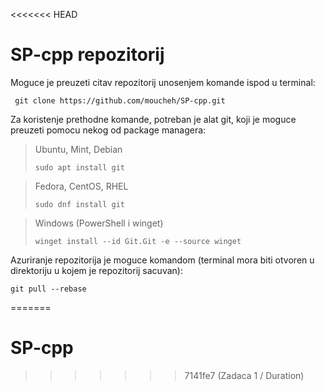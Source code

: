 <<<<<<< HEAD
# SP-cpp repozitorij

Moguce je preuzeti citav repozitorij unosenjem komande ispod u terminal:

     git clone https://github.com/moucheh/SP-cpp.git

Za koristenje prethodne komande, potreban je alat git, koji je moguce preuzeti pomocu nekog od package managera:

>Ubuntu, Mint, Debian
>
>     sudo apt install git
>

>Fedora, CentOS, RHEL
>
>     sudo dnf install git
>

>Windows (PowerShell i winget)
>
>     winget install --id Git.Git -e --source winget
>

Azuriranje repozitorija je moguce komandom (terminal mora biti otvoren u direktoriju u kojem je repozitorij sacuvan):

    git pull --rebase
=======
# SP-cpp
>>>>>>> 7141fe7 (Zadaca 1 / Duration)
